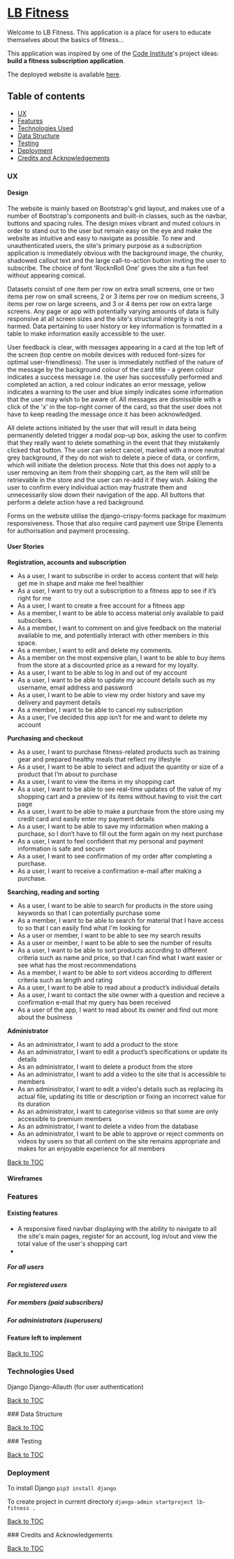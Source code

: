# **[LB Fitness](https://lb-fitness.herokuapp.com/)**

Welcome to LB Fitness. This application is a place for users to educate themselves about the basics of fitness...

This application was inspired by one of the [Code Institute](https://codeinstitute.net/)'s project ideas: **build a fitness subscription application**.

The deployed website is available [here](https://lb-fitness.herokuapp.com/).

## Table of contents

* [UX](#ux)
* [Features](#features)
* [Technologies Used](#technologies-used)
* [Data Structure](#data-structure)
* [Testing](#testing)
* [Deployment](#deployment)
* [Credits and Acknowledgements](#credits-and-acknowledgements)

### UX

#### Design

The website is mainly based on Bootstrap's grid layout, and makes use of a number of Bootstrap's components and built-in classes, such as the navbar, buttons and spacing rules. The design mixes vibrant and muted colours in order to stand out to the user but remain easy on the eye and make the website as intuitive and easy to navigate as possible. To new and unauthenticated users, the site's primary purpose as a subscription application is immediately obvious with the background image, the chunky, shadowed callout text and the large call-to-action button inviting the user to subscribe. The choice of font 'RocknRoll One' gives the site a fun feel without appearing comical.

Datasets consist of one item per row on extra small screens, one or two items per row on small screens, 2 or 3 items per row on medium screens, 3 items per row on large screens, and 3 or 4 items per row on extra large screens. Any page or app with potentially varying amounts of data is fully responsive at all screen sizes and the site's structural integrity is not harmed. Data pertaining to user history or key information is formatted in a table to make information easily accessible to the user.

User feedback is clear, with messages appearing in a card at the top left of the screen (top centre on mobile devices with reduced font-sizes for optimal user-friendliness). The user is immediately notified of the nature of the message by the background colour of the card title - a green colour indicates a success message i.e. the user has successfully performed and completed an action, a red colour indicates an error message, yellow indicates a warning to the user and blue simply indicates some information that the user may wish to be aware of. All messages are dismissible with a click of the 'x' in the top-right corner of the card, so that the user does not have to keep reading the message once it has been acknowledged.

All delete actions initiated by the user that will result in data being permanently deleted trigger a modal pop-up box, asking the user to confirm that they really want to delete something in the event that they mistakenly clicked that button. The user can select cancel, marked with a more neutral grey background, if they do not wish to delete a piece of data, or confirm, which will initiate the deletion process. Note that this does not apply to a user removing an item from their shopping cart, as the item will still be retrievable in the store and the user can re-add it if they wish. Asking the user to confirm every individual action may frustrate them and unnecessarily slow down their navigation of the app. All buttons that perform a delete action have a red background.

Forms on the website utilise the django-crispy-forms package for maximum responsiveness. Those that also require card payment use Stripe Elements for authorisation and payment processing.

#### User Stories

**Registration, accounts and subscription**

* As a user, I want to subscribe in order to access content that will help get me in shape and make me feel healthier
* As a user, I want to try out a subscription to a fitness app to see if it’s right for me
* As a user, I want to create a free account for a fitness app
* As a member, I want to be able to access material only available to paid subscribers.
* As a member, I want to comment on and give feedback on the material available to me, and potentially interact with other members in this space.
* As a member, I want to edit and delete my comments.
* As a member on the most expensive plan, I want to be able to buy items from the store at a discounted price as a reward for my loyalty.
* As a user, I want to be able to log in and out of my account
* As a user, I want to be able to update my account details such as my username, email address and password
* As a user, I want to be able to view my order history and save my delivery and payment details
* As a member, I want to be able to cancel my subscription
* As a user, I’ve decided this app isn’t for me and want to delete my account

**Purchasing and checkout**

* As a user, I want to purchase fitness-related products such as training gear and prepared healthy meals that reflect my lifestyle
* As a user, I want to be able to select and adjust the quantity or size of a product that I’m about to purchase
* As a user, I want to view the items in my shopping cart
* As a user, I want to be able to see real-time updates of the value of my shopping cart and a preview of its items without having to visit the cart page
* As a user, I want to be able to make a purchase from the store using my credit card and easily enter my payment details
* As a user, I want to be able to save my information when making a purchase, so I don’t have to fill out the form again on my next purchase
* As a user, I want to feel confident that my personal and payment information is safe and secure 
* As a user, I want to see confirmation of my order after completing a purchase.
* As a user, I want to receive a confirmation e-mail after making a purchase.

**Searching, reading and sorting**

* As a user, I want to be able to search for products in the store using keywords so that I can potentially purchase some
* As a member, I want to be able to search for material that I have access to so that I can easily find what I'm looking for
* As a user or member, I want to be able to see my search results
* As a user or member, I want to be able to see the number of results
* As a user, I want to be able to sort products according to different criteria such as name and price, so that I can find what I want easier or see what has the most recommendations
* As a member, I want to be able to sort videos according to different criteria such as length and rating
* As a user, I want to be able to read about a product’s individual details
* As a user, I want to contact the site owner with a question and recieve a confirmation e-mail that my query has been received
* As a user of the app, I want to read about its owner and find out more about the business

**Administrator**

* As an administrator, I want to add a product to the store
* As an administrator, I want to edit a product’s specifications or update its details
* As an administrator, I want to delete a product from the store
* As an administrator, I want to add a video to the site that is accessible to members
* As an administrator, I want to edit a video's details such as replacing its actual file, updating its title or description or fixing an incorrect value for its duration
* As an administrator, I want to categorise videos so that some are only accessible to premium members
* As an administrator, I want to delete a video from the database
* As an administrator, I want to be able to approve or reject comments on videos by users so that all content on the site remains appropriate and makes for an enjoyable experience for all members

[Back to TOC](#table-of-contents)

#### Wireframes

### Features

#### Existing features

* A responsive fixed navbar displaying with the ability to navigate to all the site's main pages, register for an account, log in/out and view the total value of the user's shopping cart
* 


##### For all users

##### For registered users

##### For members (paid subscribers)

##### For administrators (superusers)

#### Feature left to implement

[Back to TOC](#table-of-contents)

### Technologies Used

Django
Django-Allauth (for user authentication)

[Back to TOC](#table-of-contents)

### Data Structure

[Back to TOC](#table-of-contents)

### Testing

[Back to TOC](#table-of-contents)

### Deployment

To install Django `pip3 install django`

To create project in current directory `django-admin startproject lb-fitness .`


[Back to TOC](#table-of-contents)

### Credits and Acknowledgements

[Back to TOC](#table-of-contents)
